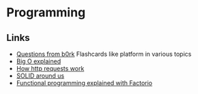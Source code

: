 # Programming

## Links

- [Questions from b0rk](https://questions.wizardzines.com/) Flashcards like platform in various topics
- [Big O explained](https://thatcomputerscientist.com/big-o-notation-explained-as-easily-as-possible)
- [How http requests work](https://christine.website/blog/how-http-requests-work-2020-05-19)
- [SOLID around us](https://trekhleb.dev/blog/2017/solid-principles-around-you/)
- [Functional programming explained with Factorio](https://bartoszmilewski.com/2021/02/16/functorio/)

